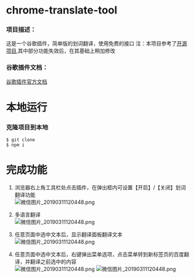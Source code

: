 # chrome-translate-tool
### 项目描述：
这是一个谷歌插件，简单版的划词翻译，使用免费的接口
注：本项目参考了[开源项目](https://segmentfault.com/a/1190000021553960),其中部分功能失效后，在其基础上稍加修改


### 谷歌插件文档：
[谷歌插件官方文档](https://developer.chrome.com/extensions)

# 本地运行
### 克隆项目到本地
```
$ git clone 
$ npm i
```

# 完成功能
1. 浏览器右上角工具栏处点击插件，在弹出框内可设置【开启】/【关闭】划词翻译功能<br>
![微信图片_20190311120448.png](https://i.loli.net/2019/03/14/5c89d762b2826.png)

2. 多语言翻译<br>
![微信图片_20190311120448.png](https://i.loli.net/2019/03/14/5c89d7ad8a258.png)

3. 任意页面中选中文本后，显示翻译面板翻译文本<br>
![微信图片_20190311120448.png](https://i.loli.net/2019/03/11/5c85e10f6c0cb.png)

4. 任意页面中选中文本后，右键弹出菜单选项，点击菜单转到新标签页的百度翻译，并翻译之前选中的内容<br>
![微信图片_20190311120448.png](https://i.loli.net/2019/03/11/5c85e14128c26.png)
![微信图片_20190311120448.png](https://i.loli.net/2019/03/11/5c85e18e76c6d.png)
